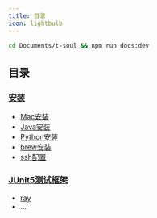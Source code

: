 ```yaml
---
title: 目录
icon: lightbulb
---
```


```bash
cd Documents/t-soul && npm run docs:dev 
```

## 目录

### [安装](install)

- [Mac安装](install/1091700.md)
- [Java安装](install/1091701.md)
- [Python安装](install/1091703.md)
- [brew安装](install/1091709.md)
- [ssh配置](install/1091710.md)

### [JUnit5测试框架](JUnit5)

- [ray](foo/ray.md)
- ...

